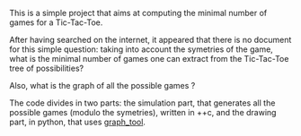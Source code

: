 This is a simple project that aims at computing the minimal number of games for a Tic-Tac-Toe.

After having searched on the internet, it appeared that there is no document for this simple question: taking into account the symetries of the game, what is the minimal number of games one can extract from the Tic-Tac-Toe tree of possibilities?

Also, what is the graph of all the possible games ?

The code divides in two parts: the simulation part, that generates all the possible games (modulo the symetries), written in ++c, and the drawing part, in python, that uses [graph_tool](https://graph-tool.skewed.de/).